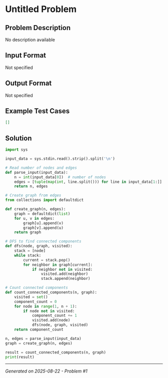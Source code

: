 # Untitled Problem

## Problem Description
No description available

## Input Format
Not specified

## Output Format
Not specified

## Example Test Cases
```json
[]
```

## Solution
```python
import sys

input_data = sys.stdin.read().strip().split('\n')

# Read number of nodes and edges
def parse_input(input_data):
    n = int(input_data[0])  # number of nodes
    edges = [tuple(map(int, line.split())) for line in input_data[1:]]
    return n, edges

# Create graph from edges
from collections import defaultdict

def create_graph(n, edges):
    graph = defaultdict(list)
    for u, v in edges:
        graph[u].append(v)
        graph[v].append(u)
    return graph

# DFS to find connected components
def dfs(node, graph, visited):
    stack = [node]
    while stack:
        current = stack.pop()
        for neighbor in graph[current]:
            if neighbor not in visited:
                visited.add(neighbor)
                stack.append(neighbor)

# Count connected components
def count_connected_components(n, graph):
    visited = set()
    component_count = 0
    for node in range(1, n + 1):
        if node not in visited:
            component_count += 1
            visited.add(node)
            dfs(node, graph, visited)
    return component_count

n, edges = parse_input(input_data)
graph = create_graph(n, edges)

result = count_connected_components(n, graph)
print(result)
```

---
*Generated on 2025-08-22 - Problem #1*